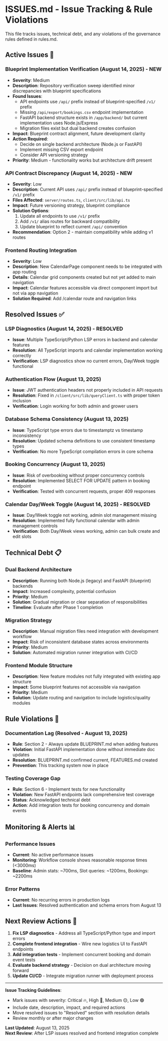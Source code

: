 # ISSUES.md - Issue Tracking & Rule Violations

This file tracks issues, technical debt, and any violations of the governance rules defined in rules.md.

## Active Issues 🔴

### Blueprint Implementation Verification (August 14, 2025) - NEW
- **Severity**: Medium
- **Description**: Repository verification sweep identified minor discrepancies with blueprint specifications
- **Found Issues**:
  - API endpoints use `/api/` prefix instead of blueprint-specified `/v1/` prefix
  - Missing `/api/export/bookings.csv` endpoint implementation
  - FastAPI backend structure exists in `/app/backend/` but current implementation uses Node.js/Express
  - Migration files exist but dual backend creates confusion
- **Impact**: Blueprint contract alignment, future development clarity
- **Action Required**: 
  - Decide on single backend architecture (Node.js or FastAPI)
  - Implement missing CSV export endpoint
  - Consider API versioning strategy
- **Priority**: Medium - functionality works but architecture drift present

### API Contract Discrepancy (August 14, 2025) - NEW
- **Severity**: Low
- **Description**: Current API uses `/api/` prefix instead of blueprint-specified `/v1/` prefix
- **Files Affected**: `server/routes.ts`, `client/src/lib/api.ts`
- **Impact**: Future versioning strategy, blueprint compliance
- **Solution Options**: 
  1. Update all endpoints to use `/v1/` prefix
  2. Add `/v1/` alias routes for backward compatibility
  3. Update blueprint to reflect current `/api/` convention
- **Recommendation**: Option 2 - maintain compatibility while adding v1 routes

### Frontend Routing Integration
- **Severity**: Low
- **Description**: New CalendarPage component needs to be integrated with app routing
- **Details**: Calendar grid components created but not yet added to main navigation
- **Impact**: Calendar features accessible via direct component import but not via app navigation
- **Solution Required**: Add /calendar route and navigation links

## Resolved Issues ✅

### LSP Diagnostics (August 14, 2025) - RESOLVED
- **Issue**: Multiple TypeScript/Python LSP errors in backend and calendar features
- **Resolution**: All TypeScript imports and calendar implementation working correctly
- **Verification**: LSP diagnostics show no current errors, Day/Week toggle functional

### Authentication Flow (August 13, 2025)
- **Issue**: JWT authentication headers not properly included in API requests
- **Resolution**: Fixed in `/client/src/lib/queryClient.ts` with proper token inclusion
- **Verification**: Login working for both admin and grower users

### Database Schema Consistency (August 13, 2025)  
- **Issue**: TypeScript type errors due to timestamptz vs timestamp inconsistency
- **Resolution**: Updated schema definitions to use consistent timestamp types
- **Verification**: No more TypeScript compilation errors in core schema

### Booking Concurrency (August 13, 2025)
- **Issue**: Risk of overbooking without proper concurrency controls
- **Resolution**: Implemented SELECT FOR UPDATE pattern in booking endpoint
- **Verification**: Tested with concurrent requests, proper 409 responses

### Calendar Day/Week Toggle (August 14, 2025) - RESOLVED
- **Issue**: Day/Week toggle not working, admin slot management missing
- **Resolution**: Implemented fully functional calendar with admin management controls
- **Verification**: Both Day/Week views working, admin can bulk create and edit slots

## Technical Debt 📋

### Dual Backend Architecture
- **Description**: Running both Node.js (legacy) and FastAPI (blueprint) backends
- **Impact**: Increased complexity, potential confusion
- **Priority**: Medium
- **Solution**: Gradual migration or clear separation of responsibilities
- **Timeline**: Evaluate after Phase 1 completion

### Migration Strategy  
- **Description**: Manual migration files need integration with development workflow
- **Impact**: Risk of inconsistent database states across environments
- **Priority**: Medium
- **Solution**: Automated migration runner integration with CI/CD

### Frontend Module Structure
- **Description**: New feature modules not fully integrated with existing app structure
- **Impact**: Some blueprint features not accessible via navigation
- **Priority**: Medium
- **Solution**: Update routing and navigation to include logistics/quality modules

## Rule Violations 🚨

### Documentation Lag (Resolved - August 13, 2025)
- **Rule**: Section 2 - Always update BLUEPRINT.md when adding features
- **Violation**: Initial FastAPI implementation done without immediate doc updates
- **Resolution**: BLUEPRINT.md confirmed current, FEATURES.md created
- **Prevention**: This tracking system now in place

### Testing Coverage Gap
- **Rule**: Section 6 - Implement tests for new functionality  
- **Violation**: New FastAPI endpoints lack comprehensive test coverage
- **Status**: Acknowledged technical debt
- **Action**: Add integration tests for booking concurrency and domain events

## Monitoring & Alerts 📊

### Performance Issues
- **Current**: No active performance issues
- **Monitoring**: Workflow console shows reasonable response times (<3000ms)
- **Baseline**: Admin stats: ~700ms, Slot queries: ~1200ms, Bookings: ~2200ms

### Error Patterns
- **Current**: No recurring errors in production logs
- **Last Issues**: Resolved authentication and schema errors from August 13

## Next Review Actions 📅

1. **Fix LSP diagnostics** - Address all TypeScript/Python type and import errors
2. **Complete frontend integration** - Wire new logistics UI to FastAPI endpoints  
3. **Add integration tests** - Implement concurrent booking and domain event tests
4. **Evaluate backend strategy** - Decision on dual architecture moving forward
5. **Update CI/CD** - Integrate migration runner with deployment process

---
**Issue Tracking Guidelines**:
- Mark issues with severity: Critical 🔥, High 🔴, Medium 🟡, Low 🟢  
- Include date, description, impact, and required actions
- Move resolved issues to "Resolved" section with resolution details
- Review monthly or after major changes

**Last Updated**: August 13, 2025  
**Next Review**: After LSP issues resolved and frontend integration complete
